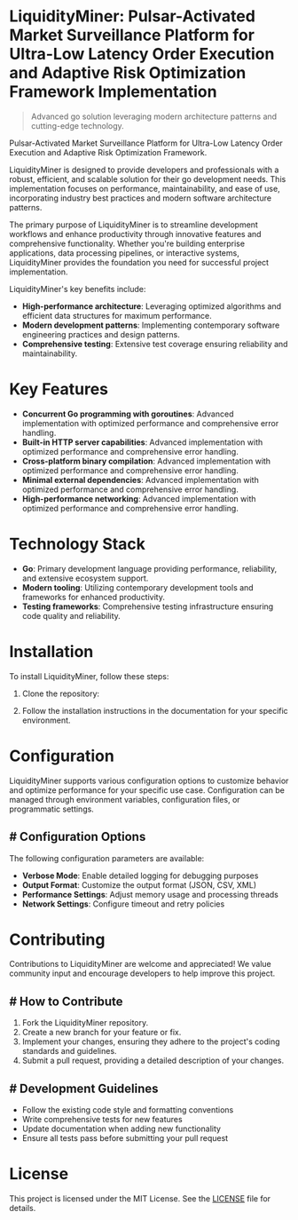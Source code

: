<!-- fallback_LiquidityMiner_20250802233850_76398 -->

# LiquidityMiner: Pulsar-Activated Market Surveillance Platform for Ultra-Low Latency Order Execution and Adaptive Risk Optimization Framework Implementation
> Advanced go solution leveraging modern architecture patterns and cutting-edge technology.

Pulsar-Activated Market Surveillance Platform for Ultra-Low Latency Order Execution and Adaptive Risk Optimization Framework.

LiquidityMiner is designed to provide developers and professionals with a robust, efficient, and scalable solution for their go development needs. This implementation focuses on performance, maintainability, and ease of use, incorporating industry best practices and modern software architecture patterns.

The primary purpose of LiquidityMiner is to streamline development workflows and enhance productivity through innovative features and comprehensive functionality. Whether you're building enterprise applications, data processing pipelines, or interactive systems, LiquidityMiner provides the foundation you need for successful project implementation.

LiquidityMiner's key benefits include:

* **High-performance architecture**: Leveraging optimized algorithms and efficient data structures for maximum performance.
* **Modern development patterns**: Implementing contemporary software engineering practices and design patterns.
* **Comprehensive testing**: Extensive test coverage ensuring reliability and maintainability.

# Key Features

* **Concurrent Go programming with goroutines**: Advanced implementation with optimized performance and comprehensive error handling.
* **Built-in HTTP server capabilities**: Advanced implementation with optimized performance and comprehensive error handling.
* **Cross-platform binary compilation**: Advanced implementation with optimized performance and comprehensive error handling.
* **Minimal external dependencies**: Advanced implementation with optimized performance and comprehensive error handling.
* **High-performance networking**: Advanced implementation with optimized performance and comprehensive error handling.

# Technology Stack

* **Go**: Primary development language providing performance, reliability, and extensive ecosystem support.
* **Modern tooling**: Utilizing contemporary development tools and frameworks for enhanced productivity.
* **Testing frameworks**: Comprehensive testing infrastructure ensuring code quality and reliability.

# Installation

To install LiquidityMiner, follow these steps:

1. Clone the repository:


2. Follow the installation instructions in the documentation for your specific environment.

# Configuration

LiquidityMiner supports various configuration options to customize behavior and optimize performance for your specific use case. Configuration can be managed through environment variables, configuration files, or programmatic settings.

## # Configuration Options

The following configuration parameters are available:

* **Verbose Mode**: Enable detailed logging for debugging purposes
* **Output Format**: Customize the output format (JSON, CSV, XML)
* **Performance Settings**: Adjust memory usage and processing threads
* **Network Settings**: Configure timeout and retry policies

# Contributing

Contributions to LiquidityMiner are welcome and appreciated! We value community input and encourage developers to help improve this project.

## # How to Contribute

1. Fork the LiquidityMiner repository.
2. Create a new branch for your feature or fix.
3. Implement your changes, ensuring they adhere to the project's coding standards and guidelines.
4. Submit a pull request, providing a detailed description of your changes.

## # Development Guidelines

* Follow the existing code style and formatting conventions
* Write comprehensive tests for new features
* Update documentation when adding new functionality
* Ensure all tests pass before submitting your pull request

# License

This project is licensed under the MIT License. See the [LICENSE](https://github.com/ludo53/LiquidityMiner/blob/main/LICENSE) file for details.
